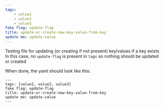 ```yaml
---
tags:
    - value1
    - value2
    - value3
fake flag: update-flag
title: update-or-create-new-key-value-from-key
update me: update-value
---
```

Testing file for updating (or creating if not present) key/values if a key exists
In this case, no `update-flag` is present in `tags` so nothing should be updated or created

When done, the yaml should look like this:
```
---
tags: [value1, value2, value3]
fake flag: update-flag
title: update-or-create-new-key-value-from-key
update me: update-value
---
```